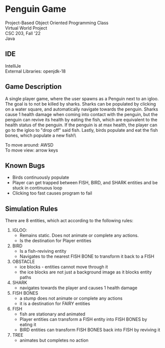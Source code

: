 # Penguin Game
Project-Based Object Oriented Programming Class\
Virtual World Project\
CSC 203, Fall '22\
Java

## IDE
IntelliJe\
External Libraries: openjdk-18

## Game Description
A single player game, where the user spawns as a Penguin next to an igloo.
The goal is to not be killed by sharks. Sharks can be populated by clicking on a water square,
and automatically navigate towards the penguin. Sharks cause 1 health damage when coming into
contact with the penguin, but the penguin can revive its health by eating the fish, which are
equivalent to the health status of the penguin. If the penguin  is at max health, the player
can go to the igloo to "drop off" said fish. Lastly, birds populate and eat the fish bones,
which populate a new fish!\

To move around: AWSD\
To move view: arrow keys

## Known Bugs
* Birds continuously populate
* Player can get trapped between FISH, BIRD, and SHARK entities and be stuck in continuous loop
* Clicking too fast causes program to fail

## Simulation Rules

There are 8 entities, which act according to the following rules:
1. IGLOO:
    * Remains static.  Does not animate or complete any actions.  
    * Is the destination for Player entities
2. BIRD
    * Is a fish-reviving entity
    * Navigates to the nearest FISH BONE to transform it back to a FISH
3. OBSTACLE
    * ice blocks - entities cannot move through it
    * the ice blocks are not just a background image as it blocks entity paths
4. SHARK
    * navigates towards the player and causes 1 health damage
5. FISH BONES
    * a stump does not animate or complete any actions
    * it is a destination for FAIRY entities
6. FISH
    * fish are stationary and animated
    * Player entities can transform a FISH entity into FISH BONES by eating it
    * BIRD entities can transform FISH BONES back into FISH by reviving it
7. TREE
    * animates but completes no action
